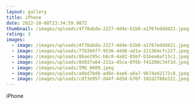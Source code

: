 ```yaml
---
layout: gallery
title: iPhone
date: 2022-10-08T23:34:59.987Z
thumbnail: /images/uploads/4f78abda-2227-4d4e-b1b0-a1767eddd421.jpeg
rating: 3
images:
  - image: /images/uploads/4f78abda-2227-4d4e-b1b0-a1767eddd421.jpeg
  - image: /images/uploads/77b3b6f7-9536-4dd8-ad1a-211364cfc227.jpeg
  - image: /images/uploads/86ae295c-b6c0-4a82-85bf-b1bea6af13c1.jpeg
  - image: /images/uploads/8d937a84-222a-45ca-8f6b-f41200c34f1d.jpeg
  - image: /images/uploads/IMG_0609.jpeg
  - image: /images/uploads/a0bd7bd6-ad8e-4ae6-a8a7-9b74a92172c8.jpeg
  - image: /images/uploads/c8f3e95f-d44f-4d5d-b76f-102d2788e322.jpeg
---
```

iPhone
